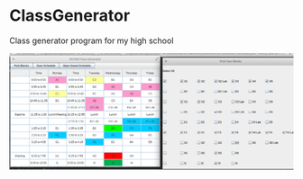 # ClassGenerator
Class generator program for my high school

![ClassGenerator](/ClassGenerator.png?raw=true "ClassGenerator")
